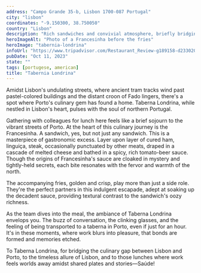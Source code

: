 ```yaml
---
address: "Campo Grande 35-b, Lisbon 1700-087 Portugal"
city: "lisbon"
coordinates: "-9.150300, 38.750050"
country: "Lisbon"
description: "Rich sandwiches and convivial atmosphere, briefly bridging the cities' distinct culinary realms"
heroImageAlt: "Photo of a Francesinha before the fries"
heroImage: "tabernia-londrina"
infoUrl: "https://www.tripadvisor.com/Restaurant_Review-g189158-d23302009-Reviews-Taberna_Londrina_Lisboa_Campo_Grande-Lisbon_Lisbon_District_Central_Portugal.html"
pubDate: "Oct 11, 2023"
state: ""
tags: [portugese, american]
title: "Tabernia Londrina"
---
```


Amidst Lisbon's undulating streets, where ancient tram tracks wind past pastel-colored buildings and the distant croon of Fado lingers, there's a spot where Porto's culinary gem has found a home. Taberna Londrina, while nestled in Lisbon's heart, pulses with the soul of northern Portugal.

Gathering with colleagues for lunch here feels like a brief sojourn to the vibrant streets of Porto. At the heart of this culinary journey is the Francesinha. A sandwich, yes, but not just any sandwich. This is a masterpiece of gastronomic excess. Layer upon layer of cured ham, linguiça, steak, occasionally punctuated by other meats, draped in a cascade of melted cheese and bathed in a spicy, rich tomato-beer sauce. Though the origins of Francesinha's sauce are cloaked in mystery and tightly-held secrets, each bite resonates with the fervor and warmth of the north.

The accompanying fries, golden and crisp, play more than just a side role. They're the perfect partners in this indulgent escapade, adept at soaking up the decadent sauce, providing textural contrast to the sandwich's oozy richness.

As the team dives into the meal, the ambiance of Taberna Londrina envelops you. The buzz of conversation, the clinking glasses, and the feeling of being transported to a taberna in Porto, even if just for an hour. It's in these moments, where work blurs into pleasure, that bonds are formed and memories etched.

To Taberna Londrina, for bridging the culinary gap between Lisbon and Porto, to the timeless allure of Lisbon, and to those lunches where work feels worlds away amidst shared plates and stories—Saúde!
